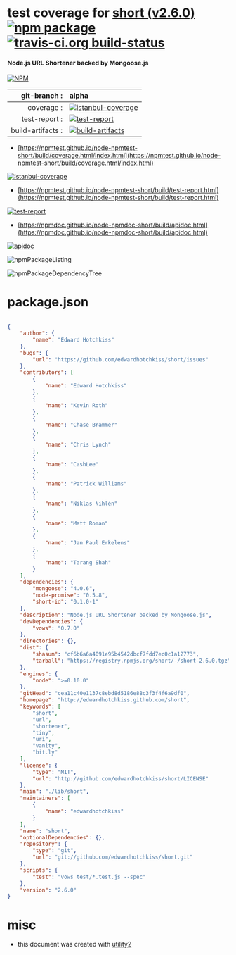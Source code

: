 # test coverage for  [short (v2.6.0)](http://edwardhotchkiss.github.com/short)  [![npm package](https://img.shields.io/npm/v/npmtest-short.svg?style=flat-square)](https://www.npmjs.org/package/npmtest-short) [![travis-ci.org build-status](https://api.travis-ci.org/npmtest/node-npmtest-short.svg)](https://travis-ci.org/npmtest/node-npmtest-short)
#### Node.js URL Shortener backed by Mongoose.js

[![NPM](https://nodei.co/npm/short.png?downloads=true&downloadRank=true&stars=true)](https://www.npmjs.com/package/short)

| git-branch : | [alpha](https://github.com/npmtest/node-npmtest-short/tree/alpha)|
|--:|:--|
| coverage : | [![istanbul-coverage](https://npmtest.github.io/node-npmtest-short/build/coverage.badge.svg)](https://npmtest.github.io/node-npmtest-short/build/coverage.html/index.html)|
| test-report : | [![test-report](https://npmtest.github.io/node-npmtest-short/build/test-report.badge.svg)](https://npmtest.github.io/node-npmtest-short/build/test-report.html)|
| build-artifacts : | [![build-artifacts](https://npmtest.github.io/node-npmtest-short/glyphicons_144_folder_open.png)](https://github.com/npmtest/node-npmtest-short/tree/gh-pages/build)|

- [https://npmtest.github.io/node-npmtest-short/build/coverage.html/index.html](https://npmtest.github.io/node-npmtest-short/build/coverage.html/index.html)

[![istanbul-coverage](https://npmtest.github.io/node-npmtest-short/build/screenCapture.buildCi.browser.%252Ftmp%252Fbuild%252Fcoverage.lib.html.png)](https://npmtest.github.io/node-npmtest-short/build/coverage.html/index.html)

- [https://npmtest.github.io/node-npmtest-short/build/test-report.html](https://npmtest.github.io/node-npmtest-short/build/test-report.html)

[![test-report](https://npmtest.github.io/node-npmtest-short/build/screenCapture.buildCi.browser.%252Ftmp%252Fbuild%252Ftest-report.html.png)](https://npmtest.github.io/node-npmtest-short/build/test-report.html)

- [https://npmdoc.github.io/node-npmdoc-short/build/apidoc.html](https://npmdoc.github.io/node-npmdoc-short/build/apidoc.html)

[![apidoc](https://npmdoc.github.io/node-npmdoc-short/build/screenCapture.buildCi.browser.%252Ftmp%252Fbuild%252Fapidoc.html.png)](https://npmdoc.github.io/node-npmdoc-short/build/apidoc.html)

![npmPackageListing](https://npmtest.github.io/node-npmtest-short/build/screenCapture.npmPackageListing.svg)

![npmPackageDependencyTree](https://npmtest.github.io/node-npmtest-short/build/screenCapture.npmPackageDependencyTree.svg)



# package.json

```json

{
    "author": {
        "name": "Edward Hotchkiss"
    },
    "bugs": {
        "url": "https://github.com/edwardhotchkiss/short/issues"
    },
    "contributors": [
        {
            "name": "Edward Hotchkiss"
        },
        {
            "name": "Kevin Roth"
        },
        {
            "name": "Chase Brammer"
        },
        {
            "name": "Chris Lynch"
        },
        {
            "name": "CashLee"
        },
        {
            "name": "Patrick Williams"
        },
        {
            "name": "Niklas Nihlén"
        },
        {
            "name": "Matt Roman"
        },
        {
            "name": "Jan Paul Erkelens"
        },
        {
            "name": "Tarang Shah"
        }
    ],
    "dependencies": {
        "mongoose": "4.0.6",
        "node-promise": "0.5.8",
        "short-id": "0.1.0-1"
    },
    "description": "Node.js URL Shortener backed by Mongoose.js",
    "devDependencies": {
        "vows": "0.7.0"
    },
    "directories": {},
    "dist": {
        "shasum": "cf6b6a6a4091e95b4542dbcf7fdd7ec0c1a12773",
        "tarball": "https://registry.npmjs.org/short/-/short-2.6.0.tgz"
    },
    "engines": {
        "node": ">=0.10.0"
    },
    "gitHead": "cea11c40e1137c8ebd8d5186e88c3f3f4f6a9df0",
    "homepage": "http://edwardhotchkiss.github.com/short",
    "keywords": [
        "short",
        "url",
        "shortener",
        "tiny",
        "uri",
        "vanity",
        "bit.ly"
    ],
    "license": {
        "type": "MIT",
        "url": "http://github.com/edwardhotchkiss/short/LICENSE"
    },
    "main": "./lib/short",
    "maintainers": [
        {
            "name": "edwardhotchkiss"
        }
    ],
    "name": "short",
    "optionalDependencies": {},
    "repository": {
        "type": "git",
        "url": "git://github.com/edwardhotchkiss/short.git"
    },
    "scripts": {
        "test": "vows test/*.test.js --spec"
    },
    "version": "2.6.0"
}
```



# misc
- this document was created with [utility2](https://github.com/kaizhu256/node-utility2)
